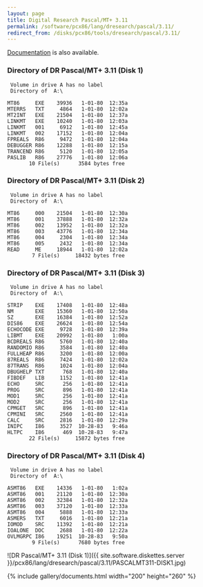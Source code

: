 ```yaml
---
layout: page
title: Digital Research Pascal/MT+ 3.11
permalink: /software/pcx86/lang/dresearch/pascal/3.11/
redirect_from: /disks/pcx86/tools/dresearch/pascal/3.11/
---
```


[Documentation](#documents) is also available.

### Directory of DR Pascal/MT+ 3.11 (Disk 1)

     Volume in drive A has no label
     Directory of  A:\
    
    MT86     EXE    39936   1-01-80  12:35a
    MTERRS   TXT     4864   1-01-80  12:02a
    MT2INT   EXE    21504   1-01-80  12:37a
    LINKMT   EXE    10240   1-01-80  12:03a
    LINKMT   001     6912   1-01-80  12:45a
    LINKMT   002    17152   1-01-80  12:04a
    FPREALS  R86     9472   1-01-80  12:04a
    DEBUGGER R86    12288   1-01-80  12:15a
    TRANCEND R86     5120   1-01-80  12:05a
    PASLIB   R86    27776   1-01-80  12:06a
           10 File(s)      3584 bytes free

### Directory of DR Pascal/MT+ 3.11 (Disk 2)

     Volume in drive A has no label
     Directory of  A:\
    
    MT86     000    21504   1-01-80  12:30a
    MT86     001    37888   1-01-80  12:32a
    MT86     002    13952   1-01-80  12:32a
    MT86     003    43776   1-01-80  12:34a
    MT86     004     2304   1-01-80  12:34a
    MT86     005     2432   1-01-80  12:34a
    READ     ME     18944   1-01-80  12:02a
            7 File(s)     18432 bytes free

### Directory of DR Pascal/MT+ 3.11 (Disk 3)

     Volume in drive A has no label
     Directory of  A:\
    
    STRIP    EXE    17408   1-01-80  12:48a
    NM       EXE    15360   1-01-80  12:50a
    SZ       EXE    16384   1-01-80  12:52a
    DIS86    EXE    26624   1-01-80  12:54a
    ECHOCODE EXE     9728   1-01-80  12:39a
    LIBMT    EXE    20992   1-01-80   1:00a
    BCDREALS R86     5760   1-01-80  12:40a
    RANDOMIO R86     3584   1-01-80  12:40a
    FULLHEAP R86     3200   1-01-80  12:00a
    87REALS  R86     7424   1-01-80  12:02a
    87TRANS  R86     1024   1-01-80  12:04a
    DBUGHELP TXT      768   1-01-80  12:40a
    FIBDEF   LIB     1152   1-01-80  12:41a
    ECHO     SRC      256   1-01-80  12:41a
    PROG     SRC      896   1-01-80  12:41a
    MOD1     SRC      256   1-01-80  12:41a
    MOD2     SRC      256   1-01-80  12:41a
    CPMGET   SRC      896   1-01-80  12:41a
    CPMINI   SRC     2560   1-01-80  12:41a
    CALC     SRC     2816   1-01-80  12:29a
    INIPC    I86     3527  10-28-83   9:46a
    HLTPC    I86      469  10-28-83   9:47a
           22 File(s)     15872 bytes free

### Directory of DR Pascal/MT+ 3.11 (Disk 4)

     Volume in drive A has no label
     Directory of  A:\
    
    ASMT86   EXE    14336   1-01-80   1:02a
    ASMT86   001    21120   1-01-80  12:30a
    ASMT86   002    32384   1-01-80  12:32a
    ASMT86   003    37120   1-01-80  12:33a
    ASMT86   004     5888   1-01-80  12:33a
    ASMERS   TXT     6016   1-01-80  12:21a
    IOMOD    SRC    11392   1-01-80  12:21a
    IOALONE  DOC     2688   1-01-80  12:22a
    OVLMGRPC I86    19251  10-28-83   9:50a
            9 File(s)      7680 bytes free

![DR Pascal/MT+ 3.11 (Disk 1)]({{ site.software.diskettes.server }}/pcx86/lang/dresearch/pascal/3.11/PASCALMT311-DISK1.jpg)

{% include gallery/documents.html width="200" height="260" %}

